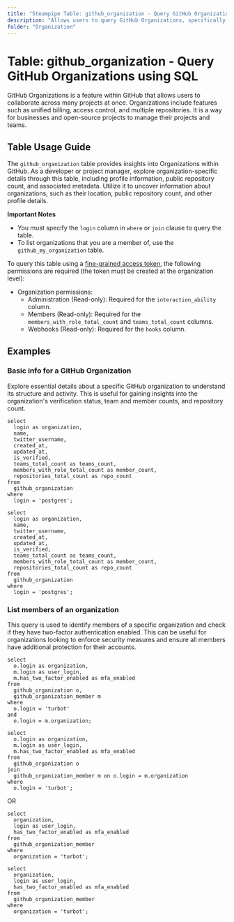 ```yaml
---
title: "Steampipe Table: github_organization - Query GitHub Organizations using SQL"
description: "Allows users to query GitHub Organizations, specifically details about each organization's profile, including name, email, blog, location, and public repository count."
folder: "Organization"
---
```


# Table: github_organization - Query GitHub Organizations using SQL

GitHub Organizations is a feature within GitHub that allows users to collaborate across many projects at once. Organizations include features such as unified billing, access control, and multiple repositories. It is a way for businesses and open-source projects to manage their projects and teams.

## Table Usage Guide

The `github_organization` table provides insights into Organizations within GitHub. As a developer or project manager, explore organization-specific details through this table, including profile information, public repository count, and associated metadata. Utilize it to uncover information about organizations, such as their location, public repository count, and other profile details.

**Important Notes**
- You must specify the `login` column in `where` or `join` clause to query the table.
- To list organizations that you are a member of, use the `github_my_organization` table.

To query this table using a [fine-grained access token](https://docs.github.com/en/authentication/keeping-your-account-and-data-secure/managing-your-personal-access-tokens#creating-a-fine-grained-personal-access-token), the following permissions are required (the token must be created at the organization level):
  - Organization permissions:
    - Administration (Read-only): Required for the `interaction_ability` column.
    - Members (Read-only): Required for the `members_with_role_total_count` and `teams_total_count` columns.
    - Webhooks (Read-only): Required for the `hooks` column.

## Examples

### Basic info for a GitHub Organization
Explore essential details about a specific GitHub organization to understand its structure and activity. This is useful for gaining insights into the organization's verification status, team and member counts, and repository count.

```sql+postgres
select
  login as organization,
  name,
  twitter_username,
  created_at,
  updated_at,
  is_verified,
  teams_total_count as teams_count,
  members_with_role_total_count as member_count,
  repositories_total_count as repo_count
from
  github_organization
where
  login = 'postgres';
```

```sql+sqlite
select
  login as organization,
  name,
  twitter_username,
  created_at,
  updated_at,
  is_verified,
  teams_total_count as teams_count,
  members_with_role_total_count as member_count,
  repositories_total_count as repo_count
from
  github_organization
where
  login = 'postgres';
```

### List members of an organization
This query is used to identify members of a specific organization and check if they have two-factor authentication enabled. This can be useful for organizations looking to enforce security measures and ensure all members have additional protection for their accounts.

```sql+postgres
select
  o.login as organization,
  m.login as user_login,
  m.has_two_factor_enabled as mfa_enabled
from
  github_organization o,
  github_organization_member m
where
  o.login = 'turbot'
and
  o.login = m.organization;
```

```sql+sqlite
select
  o.login as organization,
  m.login as user_login,
  m.has_two_factor_enabled as mfa_enabled
from
  github_organization o
join
  github_organization_member m on o.login = m.organization
where
  o.login = 'turbot';
```

OR

```sql+postgres
select
  organization,
  login as user_login,
  has_two_factor_enabled as mfa_enabled
from
  github_organization_member
where
  organization = 'turbot';
```

```sql+sqlite
select
  organization,
  login as user_login,
  has_two_factor_enabled as mfa_enabled
from
  github_organization_member
where
  organization = 'turbot';
```